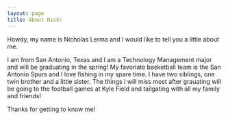 ```yaml
---
layout: page
title: About Nick!
---
```


Howdy, my name is Nicholas Lerma and I would like to tell you a little about me.

I am from San Antonio, Texas and I am a Technology Management major and will be graduating in the spring!
My favoriate basketball team is the San Antonio Spurs and I love fishing in my spare time.
I have two siblings, one twin brother and a little sister. 
The things I will miss most after grauating will be going to the football games at Kyle Field and tailgating with all my family and friends!

Thanks for getting to know me!
